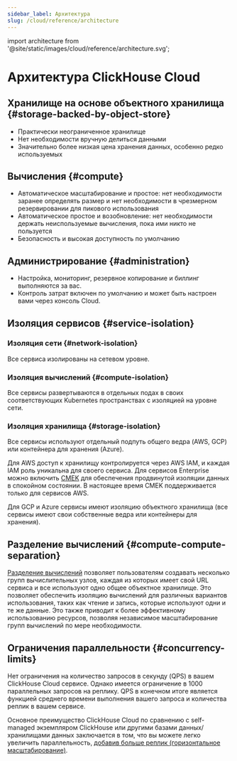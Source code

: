 ```yaml
---
sidebar_label: Архитектура
slug: /cloud/reference/architecture
---
```


import architecture from '@site/static/images/cloud/reference/architecture.svg';


# Архитектура ClickHouse Cloud

<architecture alt='Архитектура ClickHouse Cloud' class='image' />

## Хранилище на основе объектного хранилища {#storage-backed-by-object-store}
- Практически неограниченное хранилище
- Нет необходимости вручную делиться данными
- Значительно более низкая цена хранения данных, особенно редко используемых

## Вычисления {#compute}
- Автоматическое масштабирование и простое: нет необходимости заранее определять размер и нет необходимости в чрезмерном резервировании для пикового использования
- Автоматическое простое и возобновление: нет необходимости держать неиспользуемые вычисления, пока ими никто не пользуется
- Безопасность и высокая доступность по умолчанию

## Администрирование {#administration}
- Настройка, мониторинг, резервное копирование и биллинг выполняются за вас.
- Контроль затрат включен по умолчанию и может быть настроен вами через консоль Cloud.

## Изоляция сервисов {#service-isolation}

### Изоляция сети {#network-isolation}

Все сервиса изолированы на сетевом уровне.

### Изоляция вычислений {#compute-isolation}

Все сервисы развертываются в отдельных подах в своих соответствующих Kubernetes пространствах с изоляцией на уровне сети.

### Изоляция хранилища {#storage-isolation}

Все сервисы используют отдельный подпуть общего ведра (AWS, GCP) или контейнера для хранения (Azure).

Для AWS доступ к хранилищу контролируется через AWS IAM, и каждая IAM роль уникальна для своего сервиса. Для сервисов Enterprise можно включить [CMEK](/cloud/security/cmek) для обеспечения продвинутой изоляции данных в спокойном состоянии. В настоящее время CMEK поддерживается только для сервисов AWS.

Для GCP и Azure сервисы имеют изоляцию объектного хранилища (все сервисы имеют свои собственные ведра или контейнеры для хранения).

## Разделение вычислений {#compute-compute-separation}
[Разделение вычислений](/cloud/reference/warehouses) позволяет пользователям создавать несколько групп вычислительных узлов, каждая из которых имеет свой URL сервиса и все используют одно общее объектное хранилище. Это позволяет обеспечить изоляцию вычислений для различных вариантов использования, таких как чтение и запись, которые используют одни и те же данные. Это также приводит к более эффективному использованию ресурсов, позволяя независимое масштабирование групп вычислений по мере необходимости.

## Ограничения параллельности {#concurrency-limits}

Нет ограничения на количество запросов в секунду (QPS) в вашем ClickHouse Cloud сервисе. Однако имеется ограничение в 1000 параллельных запросов на реплику. QPS в конечном итоге является функцией среднего времени выполнения вашего запроса и количества реплик в вашем сервисе.

Основное преимущество ClickHouse Cloud по сравнению с self-managed экземпляром ClickHouse или другими базами данных/хранилищами данных заключается в том, что вы можете легко увеличить параллельность, [добавив больше реплик (горизонтальное масштабирование)](/manage/scaling#manual-horizontal-scaling).
